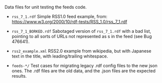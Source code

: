 Data files for unit testing the feeds code.

- `rss_7_1.rdf`
   Simple RSS1.0 feed example, from:
   https://www.w3.org/2000/10/rdf-tests/RSS_1.0/rss_7_1.rdf

- `rss_7_1_BORKED.rdf`
   Sabotaged version of `rss_7_1.rdf` with a bad
   <items> list, pointing to all sorts of URLs not
   represented as <item>s in the feed (see Bug 476641).

- `rss2_example.xml`
   RSS2.0 example from wikipedia, but with
   Japanese text in the title, with leading/trailing
   whitespace.

- `feeds-*/`
  Test cases for migrating legacy .rdf config files to
  the new json ones. The .rdf files are the old data,
  and the .json files are the expected results.

